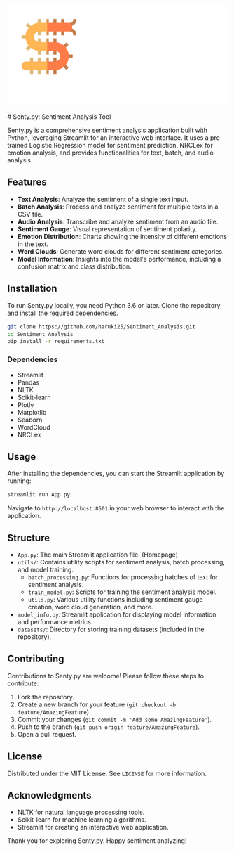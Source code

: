 <p align="center">
  <img src="./assets/name.png" />
</p>
# Senty.py: Sentiment Analysis Tool

Senty.py is a comprehensive sentiment analysis application built with Python, leveraging Streamlit for an interactive web interface. It uses a pre-trained Logistic Regression model for sentiment prediction, NRCLex for emotion analysis, and provides functionalities for text, batch, and audio analysis.

## Features

- **Text Analysis**: Analyze the sentiment of a single text input.
- **Batch Analysis**: Process and analyze sentiment for multiple texts in a CSV file.
- **Audio Analysis**: Transcribe and analyze sentiment from an audio file.
- **Sentiment Gauge**: Visual representation of sentiment polarity.
- **Emotion Distribution**: Charts showing the intensity of different emotions in the text.
- **Word Clouds**: Generate word clouds for different sentiment categories.
- **Model Information**: Insights into the model's performance, including a confusion matrix and class distribution.

## Installation

To run Senty.py locally, you need Python 3.6 or later. Clone the repository and install the required dependencies.

```bash
git clone https://github.com/haruki25/Sentiment_Analysis.git
cd Sentiment_Analysis
pip install -r requirements.txt
```

### Dependencies

- Streamlit
- Pandas
- NLTK
- Scikit-learn
- Plotly
- Matplotlib
- Seaborn
- WordCloud
- NRCLex

## Usage

After installing the dependencies, you can start the Streamlit application by running:

```bash
streamlit run App.py
```

Navigate to `http://localhost:8501` in your web browser to interact with the application.

## Structure

- `App.py`: The main Streamlit application file. (Homepage)
- `utils/`: Contains utility scripts for sentiment analysis, batch processing, and model training.
  - `batch_processing.py`: Functions for processing batches of text for sentiment analysis.
  - `train_model.py`: Scripts for training the sentiment analysis model.
  - `utils.py`: Various utility functions including sentiment gauge creation, word cloud generation, and more.
- `model_info.py`: Streamlit application for displaying model information and performance metrics.
- `datasets/`: Directory for storing training datasets (included in the repository).

## Contributing

Contributions to Senty.py are welcome! Please follow these steps to contribute:

1. Fork the repository.
2. Create a new branch for your feature (`git checkout -b feature/AmazingFeature`).
3. Commit your changes (`git commit -m 'Add some AmazingFeature'`).
4. Push to the branch (`git push origin feature/AmazingFeature`).
5. Open a pull request.

## License

Distributed under the MIT License. See `LICENSE` for more information.

## Acknowledgments

- NLTK for natural language processing tools.
- Scikit-learn for machine learning algorithms.
- Streamlit for creating an interactive web application.

Thank you for exploring Senty.py. Happy sentiment analyzing!
